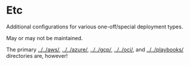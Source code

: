 # Etc
Additional configurations for various one-off/special deployment types.

May or may not be maintained.

The primary [../../aws/](aws), [../../azure/](azure), [../../gcp/](gcp), [../../oci/](oci), and [../../playbooks/](playbooks) directories are, however!

